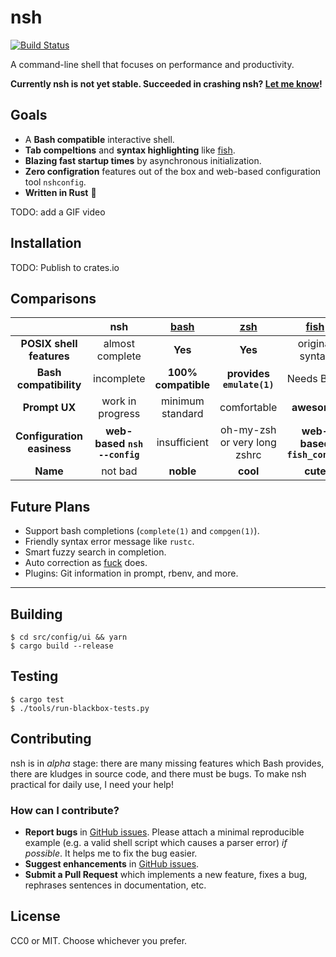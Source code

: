 nsh
====
[![Build Status](https://travis-ci.com/seiyanuta/nsh.svg?branch=master)](https://travis-ci.com/seiyanuta/nsh)

A command-line shell that focuses on performance and productivity.

**Currently nsh is not yet stable. Succeeded in crashing nsh? [Let me know](https://github.com/seiyanuta/nsh/issues)!**

Goals
------
- A **Bash compatible** interactive shell.
- **Tab compeltions** and **syntax highlighting** like [fish](http://fishshell.com/).
- **Blazing fast startup times** by asynchronous initialization.
- **Zero configration** features out of the box and web-based configuration tool `nshconfig`.
- **Written in Rust** :crab:

TODO: add a GIF video

Installation
------------
TODO: Publish to crates.io

Comparisons
-----------
| | **nsh**  | **[bash](https://www.gnu.org/software/bash)**  | **[zsh](http://www.zsh.org/)** | **[fish](http://fishshell.com/)** | **[PowerShell](https://github.com/PowerShell/PowerShell)** |
| :-: | :-: | :-: | :-: | :-: | :-: |
| **POSIX shell features** | almost complete | **Yes** | **Yes** | original syntax | No|
| **Bash compatibility** | incomplete | **100% compatible** | **provides `emulate(1)`** | Needs Bass | No|
| **Prompt UX** | work in progress | minimum standard | comfortable | **awesome** | comfortable |
| **Configuration easiness** | **web-based `nsh --config`** | insufficient | oh-my-zsh or very long zshrc | **web-based `fish_config`** | insufficient |
| **Name** | not bad | **noble** | **cool** | **cute** | **super cool** |

Future Plans
------------
- Support bash completions (`complete(1)` and `compgen(1)`).
- Friendly syntax error message like `rustc`.
- Smart fuzzy search in completion.
- Auto correction as [fuck](https://github.com/nvbn/thefuck) does.
- Plugins: Git information in prompt, rbenv, and more.

----

Building
--------
```
$ cd src/config/ui && yarn
$ cargo build --release
```

Testing
-------
```
$ cargo test
$ ./tools/run-blackbox-tests.py
```

Contributing
------------
nsh is in *alpha* stage: there are many missing features which Bash provides, there are kludges in
source code, and there must be bugs. To make nsh practical for daily use, I need your help!

### How can I contribute?
- **Report bugs** in [GitHub issues](https://github.com/seiyanuta/nsh/issues). Please attach
  a minimal reproducible example (e.g. a valid shell script which causes a parser error)
  *if possible*. It helps me to fix the bug easier.
- **Suggest enhancements** in [GitHub issues](https://github.com/seiyanuta/nsh/issues).
- **Submit a Pull Request** which implements a new feature, fixes a bug, rephrases sentences in documentation, etc.

License
-------
CC0 or MIT. Choose whichever you prefer.
